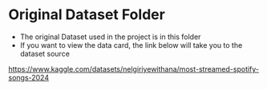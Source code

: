 # Original Dataset Folder
- The original Dataset used in the project is in this folder
- If you want to view the data card, the link below will take you to the dataset source

https://www.kaggle.com/datasets/nelgiriyewithana/most-streamed-spotify-songs-2024
